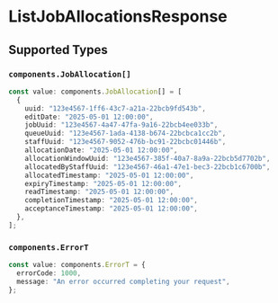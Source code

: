 # ListJobAllocationsResponse


## Supported Types

### `components.JobAllocation[]`

```typescript
const value: components.JobAllocation[] = [
  {
    uuid: "123e4567-1ff6-43c7-a21a-22bcb9fd543b",
    editDate: "2025-05-01 12:00:00",
    jobUuid: "123e4567-4a47-47fa-9a16-22bcb4ee033b",
    queueUuid: "123e4567-1ada-4138-b674-22bcbca1cc2b",
    staffUuid: "123e4567-9052-476b-bc91-22bcbc01446b",
    allocationDate: "2025-05-01 12:00:00",
    allocationWindowUuid: "123e4567-385f-40a7-8a9a-22bcb5d7702b",
    allocatedByStaffUuid: "123e4567-46a1-47e1-bec3-22bcb1c6700b",
    allocatedTimestamp: "2025-05-01 12:00:00",
    expiryTimestamp: "2025-05-01 12:00:00",
    readTimestamp: "2025-05-01 12:00:00",
    completionTimestamp: "2025-05-01 12:00:00",
    acceptanceTimestamp: "2025-05-01 12:00:00",
  },
];
```

### `components.ErrorT`

```typescript
const value: components.ErrorT = {
  errorCode: 1000,
  message: "An error occurred completing your request",
};
```

